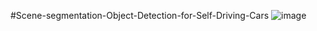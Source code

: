 #Scene-segmentation-Object-Detection-for-Self-Driving-Cars
![image](https://user-images.githubusercontent.com/45662797/135722514-20c4f500-6efe-4b20-91c0-3d3976fe804f.png)
